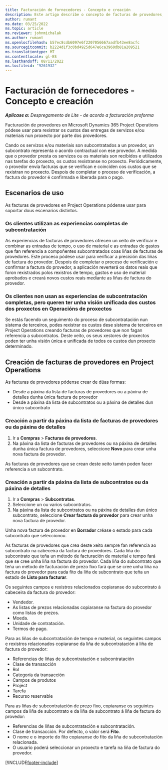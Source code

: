 ```yaml
---
title: Facturación de fornecedores - Concepto e creación
description: Este artigo describe o concepto de facturas de provedores, escenarios de uso e como crear facturas de provedores en Microsoft Dynamics 365 Project Operations.
author: rumant
ms.date: 03/25/2022
ms.topic: article
ms.reviewer: johnmichalak
ms.author: rumant
ms.openlocfilehash: b57ec8cdb6097e6f2207056667aadfb43ee8acfc
ms.sourcegitcommit: b2224d1f3c0bd4925d647e6ca3960db81a209521
ms.translationtype: MT
ms.contentlocale: gl-ES
ms.lasthandoff: 08/11/2022
ms.locfileid: "9261932"
---
```

# <a name="vendor-invoicing---concept-and-creation"></a>Facturación de fornecedores - Concepto e creación

_**Aplícase a:** Despregamento de Lite - de acordo a facturación proforma_

Facturación de provedores en Microsoft Dynamics 365 Project Operations pódese usar para rexistrar os custos das entregas de servizos e/ou materiais nun proxecto por parte dos provedores.

Cando os servizos e/ou materiais son subcontratados a un provedor, un subcontrato representa o acordo contractual con ese provedor. A medida que o provedor presta os servizos ou os materiais son recibidos e utilizados nas tarefas do proxecto, os custos rexístranse no proxecto. Periódicamente, o provedor envía facturas que se verifican e coinciden cos custos que se rexistran no proxecto. Despois de completar o proceso de verificación, a factura do provedor é confirmada e liberada para o pago.

## <a name="scenarios-for-use"></a>Escenarios de uso

As facturas de provedores en Project Operations pódense usar para soportar dous escenarios distintos.

### <a name="customers-use-the-full-subcontracting-experiences"></a>Os clientes utilizan as experiencias completas de subcontratación

As experiencias de facturas de provedores ofrecen un xeito de verificar e combinar as entradas de tempo, o uso de material e as entradas de gastos que fan referencia a compoñentes subcontratados coas liñas de facturas de provedores. Este proceso pódese usar para verificar a precisión das liñas de factura do provedor. Despois de completar o proceso de verificación e confirmar a factura do provedor, a aplicación reverterá os datos reais que foron rexistrados polos rexistros de tempo, gastos e uso de material aprobados e creará novos custos reais mediante as liñas de factura do provedor.

### <a name="customers-dont-use-the-full-subcontracting-experiences-but-want-to-have-a-unified-view-of-costs-on-projects-in-project-operations"></a>Os clientes non usan as experiencias de subcontratación completas, pero queren ter unha visión unificada dos custos dos proxectos en Operacións de proxectos

Se estás facendo un seguimento do proceso de subcontratación nun sistema de terceiros, podes rexistrar os custos dese sistema de terceiros en Project Operations creando facturas de provedores que non fagan referencia a subcontratos. Deste xeito, os seus xestores de proxectos poden ter unha visión única e unificada de todos os custos dun proxecto determinado.

## <a name="creation-of-vendor-invoices-in-project-operations"></a>Creación de facturas de provedores en Project Operations

As facturas de provedores pódense crear de dúas formas:

- Desde a páxina da lista de facturas de provedores ou a páxina de detalles dunha única factura de provedor
- Desde a páxina da lista de subcontratos ou a páxina de detalles dun único subcontrato

### <a name="creation-from-the-vendor-invoice-list-page-or-details-page"></a>Creación a partir da páxina da lista de facturas de provedores ou da páxina de detalles

1. Ir a **Compras** \> **Facturas de provedores**.
2. Na páxina da lista de facturas de provedores ou na páxina de detalles dunha única factura de provedores, seleccione **Novo** para crear unha nova factura de provedor.

As facturas de provedores que se crean deste xeito tamén poden facer referencia a un subcontrato.

### <a name="creation-from-the-subcontract-list-page-or-details-page"></a>Creación a partir da páxina da lista de subcontratos ou da páxina de detalles

1. Ir a **Compras** \> **Subcontratas**.
2. Seleccione un ou varios subcontratos.
3. Na páxina da lista de subcontratos ou na páxina de detalles dun único subcontrato, seleccione **Crear factura do provedor** para crear unha nova factura de provedor.

Unha nova factura de provedor en **Borrador** créase o estado para cada subcontrato que seleccionou.

As facturas de provedores que crea deste xeito sempre fan referencia ao subcontrato na cabeceira da factura de provedores. Cada liña do subcontrato que teña un método de facturación de material e tempo fará que se cree unha liña na factura do provedor. Cada liña do subcontrato que teña un método de facturación de prezo fixo fará que se cree unha liña na factura do provedor para cada fito da liña de subcontrato que teña un estado de **Listo para facturar**.

Os seguintes campos e rexistros relacionados copiaranse do subcontrato á cabeceira da factura do provedor:

- Vendedor.
- As listas de prezos relacionadas copiaranse na factura do provedor como listas de prezos.
- Moeda.
- Unidade de contratación.
- Termos de pago.

Para as liñas de subcontratación de tempo e material, os seguintes campos e rexistros relacionados copiaranse da liña de subcontratación á liña de factura do provedor:

- Referencias de liñas de subcontratación e subcontratación
- Clase de transacción
- Rol
- Categoría da transacción
- Campos de produtos
- Project
- Tarefa
- Recurso reservable

Para as liñas de subcontratación de prezo fixo, copiaranse os seguintes campos da liña de subcontrato e da liña de subcontrato á liña de factura do provedor:

- Referencias de liñas de subcontratación e subcontratación.
- Clase de transacción. Por defecto, o valor será **Fito**.
- O nome e o importe do fito copiaranse do fito da liña de subcontratación relacionada.
- O usuario poderá seleccionar un proxecto e tarefa na liña de factura do provedor.

[!INCLUDE[footer-include](../../includes/footer-banner.md)]
